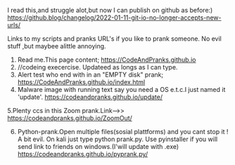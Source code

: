 I read this,and struggle alot,but now I can publish on github as before:)
https://github.blog/changelog/2022-01-11-git-io-no-longer-accepts-new-urls/

Links to my scripts and pranks URL's if you like to prank someone.
No evil stuff ,but  maybee alittle annoying.

1. Read me.This page content; https://CodeAndPranks.github.io
2. //codeing  execercise. Updateed as longs as I can type. 
3. Alert test who end with in an  "EMPTY disk" prank; https://CodeAndPranks.github.io/index.html
4. Malware image with running text say you need a OS e.t.c.I just named it 'update'. https://codeandpranks.github.io/update/

5.Plenty ccs in this Zoom prank.Link-->> https://codeandpranks.github.io/ZoomOut/

6. Python-prank.Open multiple files(sosial plattforms) and you cant stop it ! A bit evil.
On kali just type python prank.py.
Use pyinstaller if you will send link to friends on windows.(I'will update with .exe)
https://codeandpranks.github.io/pyprank.py/
